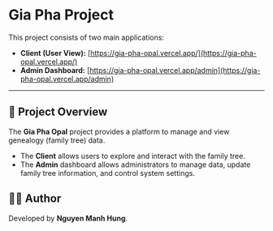 # Gia Pha Project

This project consists of two main applications:  
- **Client (User View):** [https://gia-pha-opal.vercel.app/](https://gia-pha-opal.vercel.app/)  
- **Admin Dashboard:** [https://gia-pha-opal.vercel.app/admin](https://gia-pha-opal.vercel.app/admin)  

---

## 📌 Project Overview
The **Gia Pha Opal** project provides a platform to manage and view genealogy (family tree) data.  

- The **Client** allows users to explore and interact with the family tree.  
- The **Admin** dashboard allows administrators to manage data, update family tree information, and control system settings.  


## 👨‍💻 Author
Developed by **Nguyen Manh Hung**.
